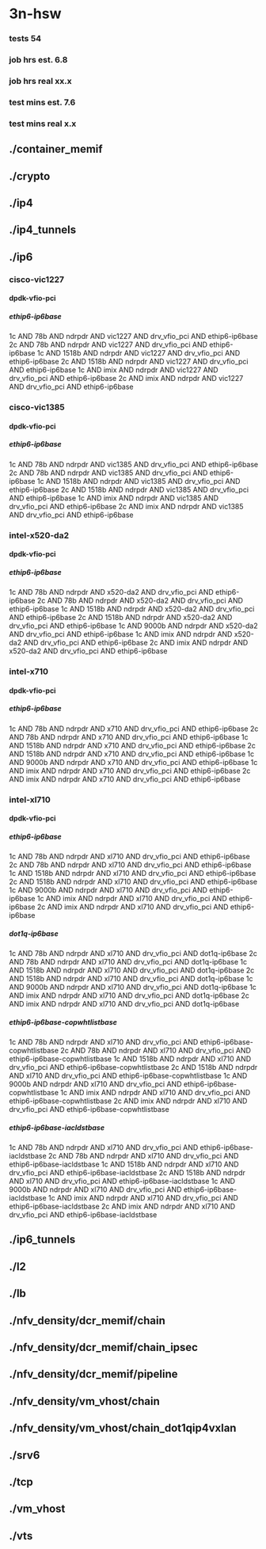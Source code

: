 # 3n-hsw
### tests 54
### job hrs est. 6.8
### job hrs real xx.x
### test mins est. 7.6
### test mins real x.x
## ./container_memif
## ./crypto
## ./ip4
## ./ip4_tunnels
## ./ip6
### cisco-vic1227
#### dpdk-vfio-pci
##### ethip6-ip6base
1c AND 78b AND ndrpdr AND vic1227 AND drv_vfio_pci AND ethip6-ip6base
2c AND 78b AND ndrpdr AND vic1227 AND drv_vfio_pci AND ethip6-ip6base
1c AND 1518b AND ndrpdr AND vic1227 AND drv_vfio_pci AND ethip6-ip6base
2c AND 1518b AND ndrpdr AND vic1227 AND drv_vfio_pci AND ethip6-ip6base
1c AND imix AND ndrpdr AND vic1227 AND drv_vfio_pci AND ethip6-ip6base
2c AND imix AND ndrpdr AND vic1227 AND drv_vfio_pci AND ethip6-ip6base
### cisco-vic1385
#### dpdk-vfio-pci
##### ethip6-ip6base
1c AND 78b AND ndrpdr AND vic1385 AND drv_vfio_pci AND ethip6-ip6base
2c AND 78b AND ndrpdr AND vic1385 AND drv_vfio_pci AND ethip6-ip6base
1c AND 1518b AND ndrpdr AND vic1385 AND drv_vfio_pci AND ethip6-ip6base
2c AND 1518b AND ndrpdr AND vic1385 AND drv_vfio_pci AND ethip6-ip6base
1c AND imix AND ndrpdr AND vic1385 AND drv_vfio_pci AND ethip6-ip6base
2c AND imix AND ndrpdr AND vic1385 AND drv_vfio_pci AND ethip6-ip6base
### intel-x520-da2
#### dpdk-vfio-pci
##### ethip6-ip6base
1c AND 78b AND ndrpdr AND x520-da2 AND drv_vfio_pci AND ethip6-ip6base
2c AND 78b AND ndrpdr AND x520-da2 AND drv_vfio_pci AND ethip6-ip6base
1c AND 1518b AND ndrpdr AND x520-da2 AND drv_vfio_pci AND ethip6-ip6base
2c AND 1518b AND ndrpdr AND x520-da2 AND drv_vfio_pci AND ethip6-ip6base
1c AND 9000b AND ndrpdr AND x520-da2 AND drv_vfio_pci AND ethip6-ip6base
1c AND imix AND ndrpdr AND x520-da2 AND drv_vfio_pci AND ethip6-ip6base
2c AND imix AND ndrpdr AND x520-da2 AND drv_vfio_pci AND ethip6-ip6base
### intel-x710
#### dpdk-vfio-pci
##### ethip6-ip6base
1c AND 78b AND ndrpdr AND x710 AND drv_vfio_pci AND ethip6-ip6base
2c AND 78b AND ndrpdr AND x710 AND drv_vfio_pci AND ethip6-ip6base
1c AND 1518b AND ndrpdr AND x710 AND drv_vfio_pci AND ethip6-ip6base
2c AND 1518b AND ndrpdr AND x710 AND drv_vfio_pci AND ethip6-ip6base
1c AND 9000b AND ndrpdr AND x710 AND drv_vfio_pci AND ethip6-ip6base
1c AND imix AND ndrpdr AND x710 AND drv_vfio_pci AND ethip6-ip6base
2c AND imix AND ndrpdr AND x710 AND drv_vfio_pci AND ethip6-ip6base
### intel-xl710
#### dpdk-vfio-pci
##### ethip6-ip6base
1c AND 78b AND ndrpdr AND xl710 AND drv_vfio_pci AND ethip6-ip6base
2c AND 78b AND ndrpdr AND xl710 AND drv_vfio_pci AND ethip6-ip6base
1c AND 1518b AND ndrpdr AND xl710 AND drv_vfio_pci AND ethip6-ip6base
2c AND 1518b AND ndrpdr AND xl710 AND drv_vfio_pci AND ethip6-ip6base
1c AND 9000b AND ndrpdr AND xl710 AND drv_vfio_pci AND ethip6-ip6base
1c AND imix AND ndrpdr AND xl710 AND drv_vfio_pci AND ethip6-ip6base
2c AND imix AND ndrpdr AND xl710 AND drv_vfio_pci AND ethip6-ip6base
##### dot1q-ip6base
1c AND 78b AND ndrpdr AND xl710 AND drv_vfio_pci AND dot1q-ip6base
2c AND 78b AND ndrpdr AND xl710 AND drv_vfio_pci AND dot1q-ip6base
1c AND 1518b AND ndrpdr AND xl710 AND drv_vfio_pci AND dot1q-ip6base
2c AND 1518b AND ndrpdr AND xl710 AND drv_vfio_pci AND dot1q-ip6base
1c AND 9000b AND ndrpdr AND xl710 AND drv_vfio_pci AND dot1q-ip6base
1c AND imix AND ndrpdr AND xl710 AND drv_vfio_pci AND dot1q-ip6base
2c AND imix AND ndrpdr AND xl710 AND drv_vfio_pci AND dot1q-ip6base
##### ethip6-ip6base-copwhtlistbase
1c AND 78b AND ndrpdr AND xl710 AND drv_vfio_pci AND ethip6-ip6base-copwhtlistbase
2c AND 78b AND ndrpdr AND xl710 AND drv_vfio_pci AND ethip6-ip6base-copwhtlistbase
1c AND 1518b AND ndrpdr AND xl710 AND drv_vfio_pci AND ethip6-ip6base-copwhtlistbase
2c AND 1518b AND ndrpdr AND xl710 AND drv_vfio_pci AND ethip6-ip6base-copwhtlistbase
1c AND 9000b AND ndrpdr AND xl710 AND drv_vfio_pci AND ethip6-ip6base-copwhtlistbase
1c AND imix AND ndrpdr AND xl710 AND drv_vfio_pci AND ethip6-ip6base-copwhtlistbase
2c AND imix AND ndrpdr AND xl710 AND drv_vfio_pci AND ethip6-ip6base-copwhtlistbase
##### ethip6-ip6base-iacldstbase
1c AND 78b AND ndrpdr AND xl710 AND drv_vfio_pci AND ethip6-ip6base-iacldstbase
2c AND 78b AND ndrpdr AND xl710 AND drv_vfio_pci AND ethip6-ip6base-iacldstbase
1c AND 1518b AND ndrpdr AND xl710 AND drv_vfio_pci AND ethip6-ip6base-iacldstbase
2c AND 1518b AND ndrpdr AND xl710 AND drv_vfio_pci AND ethip6-ip6base-iacldstbase
1c AND 9000b AND ndrpdr AND xl710 AND drv_vfio_pci AND ethip6-ip6base-iacldstbase
1c AND imix AND ndrpdr AND xl710 AND drv_vfio_pci AND ethip6-ip6base-iacldstbase
2c AND imix AND ndrpdr AND xl710 AND drv_vfio_pci AND ethip6-ip6base-iacldstbase
## ./ip6_tunnels
## ./l2
## ./lb
## ./nfv_density/dcr_memif/chain
## ./nfv_density/dcr_memif/chain_ipsec
## ./nfv_density/dcr_memif/pipeline
## ./nfv_density/vm_vhost/chain
## ./nfv_density/vm_vhost/chain_dot1qip4vxlan
## ./srv6
## ./tcp
## ./vm_vhost
## ./vts
